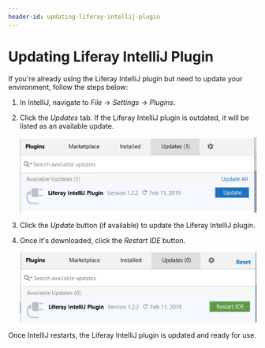 ```yaml
---
header-id: updating-liferay-intellij-plugin
---
```


# Updating Liferay IntelliJ Plugin

If you're already using the Liferay IntelliJ plugin but need to update your
environment, follow the steps below:

1.  In IntelliJ, navigate to *File* &rarr; *Settings* &rarr; *Plugins*.

2.  Click the *Updates* tab. If the Liferay IntelliJ plugin is outdated, it will
    be listed as an available update.

    ![Figure 1: Check for updates periodically to ensure you're leveraging the latest features.](../../../images/update-intellij-plugin.png)

3.  Click the *Update* button (if available) to update the Liferay IntelliJ
    plugin.

4.  Once it's downloaded, click the *Restart IDE* button.

    ![Figure 2: The Available Updates prompt also prints the plugin version to which you're updating.](../../../images/intellij-update-restart.png)

Once IntelliJ restarts, the Liferay IntelliJ plugin is updated and ready for
use.


